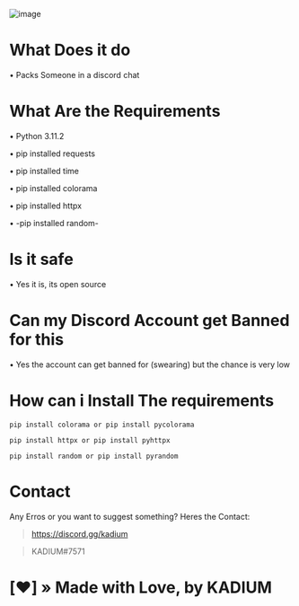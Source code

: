 ![image](https://user-images.githubusercontent.com/124511777/218091441-1afcd3f9-0c30-4708-a74e-6eca38dd6cf9.png)


# What Does it do
• Packs Someone in a discord chat

# What Are the Requirements
• Python 3.11.2

• pip installed requests

• pip installed time

• pip installed colorama

• pip installed httpx

• -pip installed random-



# Is it safe
• Yes it is, its open source

# Can my Discord Account get Banned for this
• Yes the account can get banned for (swearing) but the chance is very low

# How can i Install The requirements
```
pip install colorama or pip install pycolorama

pip install httpx or pip install pyhttpx

pip install random or pip install pyrandom
```

# Contact
Any Erros or you want to suggest something? Heres the Contact:

> https://discord.gg/kadium

> KADIUM#7571

# [❤️] » Made with Love, by KADIUM
